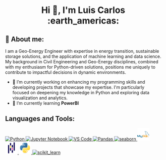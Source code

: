<h1 align="center">Hi 👋, I'm Luis Carlos :earth_americas: </h1>

## :book: About me: 
I am a Geo-Energy Engineer with expertise in energy transition, sustainable storage solutions, and the application of machine learning and data science. My background in Civil Engineering and Geo-Energy disciplines, combined with my enthusiasm for Python-driven solutions, positions me uniquely to contribute to impactful decisions in dynamic environments.

- 🔭 I’m currently working on enhancing my programming skills and developing projects that showcase my expertise. I'm particularly focused on deepening my knowledge in Python and exploring data visualization and analytics.
- 🌱 I’m currently learning **PowerBI**


## Languages and Tools:
<p align="left"> 
  <!-- Add or replace with your own tools and languages -->
 <a href="https://www.python.org" target="_blank" rel="noreferrer"> <img src="[Python Icon URL]" alt="Python" width="40" height="40"/> </a>
  <a href="https://jupyter.org/" target="_blank" rel="noreferrer"> <img src="[Jupyter Notebook Icon URL]" alt="Jupyter Notebook" width="40" height="40"/> </a>
  <a href="https://code.visualstudio.com/" target="_blank" rel="noreferrer"> <img src="[VS Code Icon URL]" alt="VS Code" width="40" height="40"/> </a>
  <a href="https://pandas.pydata.org/" target="_blank" rel="noreferrer"> <img src="[Pandas Icon URL]" alt="Pandas" width="40" height="40"/> </a>
  <a href="https://seaborn.pydata.org/" target="_blank" rel="noreferrer"> <img src="https://seaborn.pydata.org/_images/logo-mark-lightbg.svg" alt="seaborn" width="40" height="40"/> </a>
  <!-- Existing icons -->
  <a href="https://www.mysql.com/" target="_blank" rel="noreferrer"> <img src="https://raw.githubusercontent.com/devicons/devicon/master/icons/mysql/mysql-original-wordmark.svg" alt="mysql" width="40" height="40"/> </a>
  <a href="https://pandas.pydata.org/" target="_blank" rel="noreferrer"> <img src="https://raw.githubusercontent.com/devicons/devicon/2ae2a900d2f041da66e950e4d48052658d850630/icons/pandas/pandas-original.svg" alt="pandas" width="40" height="40"/> </a>
  <a href="https://www.python.org" target="_blank" rel="noreferrer"> <img src="https://raw.githubusercontent.com/devicons/devicon/master/icons/python/python-original.svg" alt="python" width="40" height="40"/> </a>
  <a href="https://scikit-learn.org/" target="_blank" rel="noreferrer"> <img src="https://upload.wikimedia.org/wikipedia/commons/0/05/Scikit_learn_logo_small.svg" alt="scikit_learn" width="40" height="40"/> </a>
</p>
